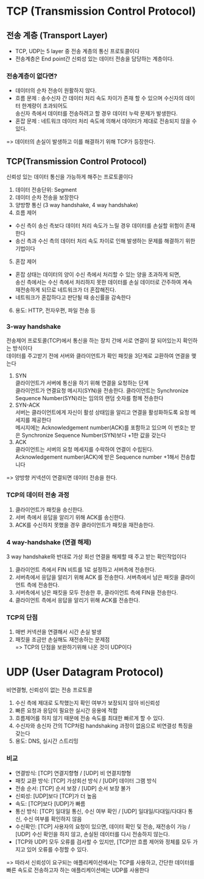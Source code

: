 # TCP (Transmission Control Protocol)

## 전송 계층 (Transport Layer)
- TCP, UDP는 5 layer 중 전송 계층의 통신 프로토콜이다
- 전송계층은 End point간 신뢰성 있는 데이터 전송을 담당하는 계층이다.

### 전송계층이 없다면?
- 데이터의 순차 전송이 원활하지 않다.
- 흐름 문제 : 송수신자 간 데이터 처리 속도 차이가 존재 할 수 있으며 수신자의 데이터 한계량이 초과되어도  
송신자 측에서 데이터를 전송하려고 할 경우 데이터 누락 문제가 발생한다.
- 혼잡 문제 : 네트워크 데이터 처리 속도에 의해서 데이터가 제대로 전송되지 않을 수 있다.

=> 데이터의 손실이 발생하고 이를 해결하기 위해 TCP가 등장한다.

## TCP(Transmission Control Protocol)
신뢰성 있는 데이터 통신을 가능하게 해주는 프로토콜이다

1. 데이터 전송단위: Segment
2. 데이터 순차 전송을 보장한다
3. 양방향 통신 (3 way handshake, 4 way handshake)
4. 흐름 제어
- 수신 측이 송신 측보다 데이터 처리 속도가 느릴 경우 데이터를 손실할 위험이 존재한다
- 송신 측과 수신 측의 데이터 처리 속도 차이로 인해 발생하는 문제를 해결하기 위한 기법이다
5. 혼잡 제어
- 혼잡 상태는 데이터의 양이 수신 측에서 처리할 수 있는 양을 초과하게 되면,  
송신 측에서는 수신 측에서 처리하지 못한 데이터를 손실 데이터로 간주하여 계속 재전송하게 되므로 네트워크가 더 혼잡해진다.  
- 네트워크가 혼잡하다고 판단될 때 송신률을 감속한다
6. 용도: HTTP, 전자우편, 파일 전송 등

### 3-way handshake
전송제어 프로토콜(TCP)에서 통신을 하는 장치 간에 서로 연결이 잘 되어있는지 확인하는 방식이다  
데이터를 주고받기 전에 서버와 클라이언트가 확인 패킷을 3단계로 교환하여 연결을 맺는다

1. SYN  
  클라이언트가 서버에 통신을 하기 위해 연결을 요청하는 단계  
  클라이언트가 연결요청 메시지(SYN)을 전송한다. 클라이언트는 Synchronize Sequence Number(SYN)라는 임의의 랜덤 숫자를 함께 전송한다
2. SYN-ACK  
  서버는 클라이언트에게 자신이 활성 상태임을 알리고 연결을 활성화하도록 요청 메세지를 제공한다   
  메시지에는 Acknowledgement number(ACK)를 포함하고 있으며 이 번호는 받은 Synchronize Sequence Number(SYN)보다 +1한 값을 갖는다
3. ACK  
  클라이언트는 서버의 요청 메세지를 수락하여 연결이 수립된다.  
  Acknowledgement number(ACK)에 받은 Sequence number +1해서 전송합니다
  
=> 양방향 커넥션이 연결되면 데이터 전송을 한다.

### TCP의 데이터 전송 과정
1. 클라이언트가 패킷을 송신한다.
2. 서버 측에서 응답을 알리기 위해 ACK를 송신한다.
3. ACK를 수신하지 못했을 경우 클라이언트가 패킷을 재전송한다.

### 4 way-handshake (연결 해제)
3 way handshake와 반대로 가상 회선 연결을 해제할 때 주고 받는 확인작업이다

1. 클라이언트 측에서 FIN 비트를 1로 설정하고 서버측에 전송한다.
2. 서버측에서 응답을 알리기 위해 ACK 를 전송한다. 서버측에서 남은 패킷을 클라이언트 측에 전송한다.
3. 서버측에서 남은 패킷을 모두 전송한 후, 클라이언트 측에 FIN을 전송한다.
4. 클라이언트 측에서 응답을 알리기 위해 ACK를 전송한다.

### TCP의 단점
1. 매번 커넥션을 연결해서 시간 손실 발생
2. 패킷을 조금만 손실해도 재전송하는 문제점  
=> TCP의 단점을 보완하기위해 나온 것이 UDP이다

# UDP (User Datagram Protocol)
비연결형, 신뢰성이 없는 전송 프로토콜

1. 수신 측에 제대로 도착했는지 확인 여부가 보장되지 않아 비신뢰성
2. 빠른 요청과 응답이 필요한 실시간 응용에 적합
3. 흐름제어를 하지 않기 때문에 전송 속도를 최대한 빠르게 할 수 있다.
4. 수신자와 송신자 간의 TCP처럼 handshaking 과정이 없음으로 비연결성 특징을 갖는다
5. 용도: DNS, 실시간 스트리밍

### 비교
- 연결방식: [TCP] 연결지향형 / [UDP] 비 연결지향형
- 패킷 교환 방식: [TCP] 가상회선 방식 / [UDP] 데이터 그램 방식
- 전송 순서: [TCP] 순서 보장 / [UDP] 순서 보장 불가
- 신뢰성: [UDP]보다 [TCP]가 더 높음
- 속도: [TCP]보다 [UDP]가 빠름
- 통신 방식: [TCP] 일대일 통신, 수신 여부 확인 / [UDP] 일대일/다대일/다대다 통신, 수신 여부를 확인하지 않음
- 수신확인: [TCP] 사용자의 요청이 있으면, 데이터 확인 및 전송, 재전송이 가능 / [UDP] 수신 확인을 하지 않고, 손실된 데이터를 다시 전송하지 않는다.
- [TCP와 UDP] 모두 오류를 검사할 수 있지만, [TCP]만 흐름 제어와 정체를 모두 가지고 있어 오류를 수정할 수 있다.

=> 따라서 신뢰성이 요구되는 애플리케이션에서는 TCP를 사용하고, 간단한 데이터를 빠른 속도로 전송하고자 하는 애플리케이션에는 UDP를 사용한다
